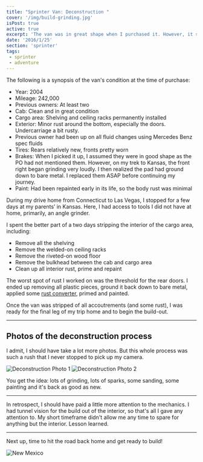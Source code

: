 ```yaml
---
title: "Sprinter Van: Deconstruction "
cover: '/img/build-grinding.jpg'
isPost: true
active: true
excerpt: 'The van was in great shape when I purchased it. However, it still needed a bit of work to strip it down and ready it for the construction process.'
date: '2016/1/25'
section: 'sprinter'
tags:
 - sprinter
 - adventure
---
```


The following is a synopsis of the van's condition at the time of purchase:

- Year: 2004
- Mileage: 242,000
- Previous owners: At least two
- Cab: Clean and in great condition
- Cargo area: Shelving and ceiling racks permanently installed
- Exterior: Minor rust around the bottom, especially the doors. Undercarriage a bit rusty.
- Previous owner had been up on all fluid changes using Mercedes Benz spec fluids
- Tires: Rears relatively new, fronts pretty worn
- Brakes: When I picked it up, I assumed they were in good shape as the PO had not mentioned them. However, on my trek to Kansas,  the front right began grinding very loudly. I then realized the pad had ground down to bare metal. I replaced them ASAP before continuing my journey.
- Paint: Had been repainted early in its life, so the body rust was minimal

During my drive home from Connecticut to Las Vegas, I stopped for a few days at my parents’ in Kansas. Here, I had access to tools I did not have at home, primarily, an angle grinder.

I spent the better part of a two days stripping the interior of the cargo area, including:

- Remove all the shelving
- Remove the welded-on ceiling racks
- Remove the riveted-on wood floor
- Remove the bulkhead between the cab and cargo area
- Clean up all interior rust, prime and repaint

The worst spot of rust I worked on was the threshold for the rear doors. I ended up removing all plastic pieces, ground it back down to bare metal, applied some [rust converter](http://amzn.to/1S7wgOZ), primed and painted.

Once the van was stripped of all accoutrements (and some rust), I was ready for the final leg of my trip home and to begin the build-out.

***

## Photos of the deconstruction process

I admit, I should have take a lot more photos. But this whole process was such a rush that I never stopped to pick up my camera.

![Deconstruction Photo 1](/img/deconstruction_photo_1.jpg)
![Deconstruction Photo 2](/img/deconstruction_photo_2.jpg)

You get the idea: lots of grinding, lots of sparks, some sanding, some painting and it's back as good as new.

***

In retrospect, I should have paid a little more attention to the mechanics. I had tunnel vision for the build out of the interior, so that's all I gave any attention to. My short timeframe didn't allow me any time to spare for anything but the interior. Lesson learned.

***

Next up, time to hit the road back home and get ready to build!

![New Mexico](/img/sprinter_new_mexico.jpg)
